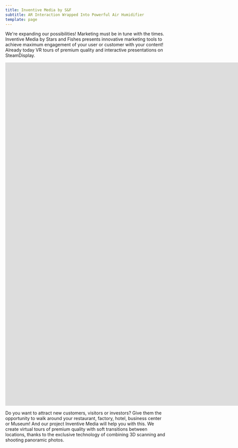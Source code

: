 ```yaml
---
title: Inventive Media by S&F
subtitle: AR Interaction Wrapped Into Powerful Air Humidifier
template: page
---
```

We're expanding our possibilities! Marketing must be in tune with the times. Inventive Media by Stars and Fishes presents innovative marketing tools to achieve maximum engagement of your user or customer with your content! Already today VR tours of premium quality and interactive presentations on SteamDisplay.

<iframe src="https://watch.cloudflarestream.com/b8d79a234e8fc14d7e8a5cd19b3f5dda" width="1920" height="1080" frameborder="0" allow="autoplay; fullscreen" allowfullscreen></iframe>

Do you want to attract new customers, visitors or investors? Give them the opportunity to walk around your restaurant, factory, hotel, business center or Museum! And our project Inventive Media will help you with this. We create virtual tours of premium quality with soft transitions between locations, thanks to the exclusive technology of combining 3D scanning and shooting panoramic photos.
